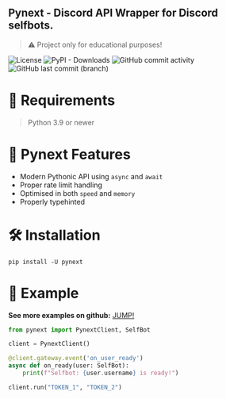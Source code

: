 ## Pynext - Discord API Wrapper for Discord selfbots.
> ⚠️ Project only for educational purposes!
> 
![License](https://img.shields.io/github/license/xXenvy/AsyncCore?style=for-the-badge&color=%2315b328)
![PyPI - Downloads](https://img.shields.io/pypi/dm/AsyncCore?style=for-the-badge&color=%2315b328)
![GitHub commit activity](https://img.shields.io/github/commit-activity/t/xXenvy/AsyncCore?style=for-the-badge&color=%2315b328)
![GitHub last commit (branch)](https://img.shields.io/github/last-commit/xXenvy/AsyncCore/master?style=for-the-badge&color=%2315b328)

# 💢 Requirements
> Python 3.9 or newer

# 🔧 Pynext Features
- Modern Pythonic API using `async` and `await`
- Proper rate limit handling
- Optimised in both `speed` and `memory`
- Properly typehinted

# 🛠️ Installation
```shell
pip install -U pynext
```
# 💫 Example
**See more examples on github:** [JUMP!](https://github.com/xXenvy/pynext/tree/master/examples)
```py
from pynext import PynextClient, SelfBot

client = PynextClient()

@client.gateway.event('on_user_ready')
async def on_ready(user: SelfBot):
    print(f"Selfbot: {user.username} is ready!")

client.run("TOKEN_1", "TOKEN_2")
```
